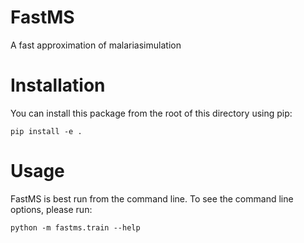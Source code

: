 # FastMS

A fast approximation of malariasimulation

# Installation

You can install this package from the root of this directory using pip:

```
pip install -e .
```

# Usage

FastMS is best run from the command line. To see the command line options,
please run:

```
python -m fastms.train --help
```
